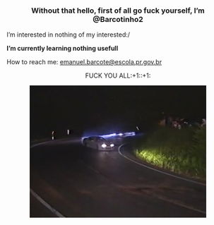 
<h3 align=center> Without that hello, first of all go fuck yourself, I’m @Barcotinho2</h3>
 
 <p>I’m interested in nothing of my interested:/</p>
 
 <strong>I’m currently learning nothing usefull</strong>
 
 How to reach me: emanuel.barcote@escola.pr.gov.br</p>

  
 <p align=center>FUCK YOU ALL:+1::+1:</p>
 
<p align=center>
<img src="drift.gif" alt="drift">
</p>
  
<!---
Barcotinho2/Barcotinho2 is a ✨ special ✨ repository because its `README.md` (this file) appears on your GitHub profile.
You can click the Preview link to take a look at your changes.
--->

